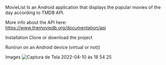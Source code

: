 MovieList
Is an Android application that displays the popular movies of the day according to TMDB API.

More info about the API here: https://www.themoviedb.org/documentation/api

Installation
Clone or download the project

Run(run on an Android device (virtual or not))

Images
![Captura de Tela 2022-04-10 às 18 54 25](https://user-images.githubusercontent.com/32915359/162641501-5c922730-1e35-47bd-a4d9-bc90a2d72ffd.png)
